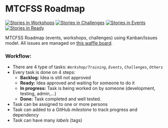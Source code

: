 MTCFSS Roadmap
===
[![Stories in Workshops](https://badge.waffle.io/mtcfss/roadmap.svg?label=training-proposal&title=Workshops)](http://waffle.io/mtcfss/roadmap)
[![Stories in Challenges](https://badge.waffle.io/mtcfss/roadmap.svg?label=challenges-proposal&title=Challenges)](http://waffle.io/mtcfss/roadmap)
[![Stories in Events](https://badge.waffle.io/mtcfss/roadmap.svg?label=events-proposal&title=Events)](http://waffle.io/mtcfss/roadmap)
[![Stories in Ready](https://badge.waffle.io/mtcfss/roadmap.svg?label=ready&title=Ready)](http://waffle.io/mtcfss/roadmap)

MTCFSS Roadmap (events, workshops, challenges) using Kanban/Issues model.
All issues are managed on [this waffle board](https://waffle.io/mtcfss/roadmap).

### Workflow:

- There are 4 type of tasks: _`Workshop/Training`_, _`Events`_, _`Challenges`_, _`Others`_
- Every task is done on 4 steps:
  - **Backlog:** Idea is still not approved
  - **Ready:** Idea approved and waiting for someone to do it
  - **In progress:** Task is being worked on by someone (development, testing, admin,...)
  - **Done:** Task completed and well tested.
- Task can be assigned to one or more persons
- Task can added to a GitHub _milestone_ to track progress and dependency
- Task can have many _labels_ (tags)
